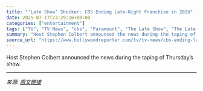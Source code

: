 ```yaml
---
title: "‘Late Show’ Shocker: CBS Ending Late-Night Franchise in 2026"
date: 2025-07-17T23:29:16+08:00
categories: ["entertainment"]
tags: ["TV", "TV News", "cbs", "Paramount", "The Late Show", "The Late Show With Stephen Colbert"]
summary: "Host Stephen Colbert announced the news during the taping of Thursday’s show."
source_url: "https://www.hollywoodreporter.com/tv/tv-news/cbs-ending-late-show-stephen-colbert-2026-1236319194/"
---
```


Host Stephen Colbert announced the news during the taping of Thursday’s show.

---

*来源: [原文链接](https://www.hollywoodreporter.com/tv/tv-news/cbs-ending-late-show-stephen-colbert-2026-1236319194/)*
